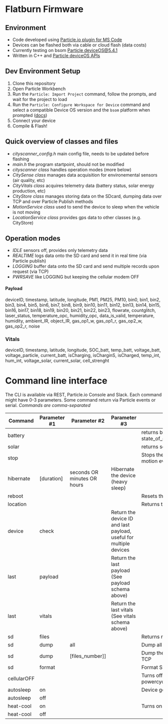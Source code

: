 # Flatburn Firmware

## Environment
- Code developed using [Particle.io plugin for MS Code](https://www.particle.io/workbench/)
- Devices can be flashed both via cable or cloud flash (data costs)
- Currently testing on bsom [Particle deviceOS@5.4.1](https://docs.particle.io/reference/device-os/firmware)
- Written in C++ and [Particle deviceOS APIs](https://docs.particle.io/reference/device-os/firmware/)

## Dev Environment Setup

1. Clone this repository
2. Open Particle Workbench
3. Run the `Particle: Import Project` command, follow the prompts, and wait for the project to load
4. Run the `Particle: Configure Workspace for Device` command and select a compatible Device OS version and the `bsom` platform when prompted ([docs](https://docs.particle.io/tutorials/developer-tools/workbench/#cloud-build-and-flash))
5. Connect your device
6. Compile & Flash!

## Quick overview of classes and files
- *cityscanner_config.h* main config file, needs to be updated before flashing
- *main.h* the program startpoint, should not be modified
- *cityscanner class* handles operation modes (more below)
- *CitySense class* manages data acquisition for environemental sensors (air quality, etc)
- *CityVitals class* acquires telemetry data (battery status, solar energy production, etc)
- *CityStore class* manages storing data on the SDcard, dumping data over TCP and over Particle Publish methods
- *MotionService class* used to send the device to sleep when the vehicle is not moving
- *LocationService class* provides gps data to other classes (e.g. CityStore)

## Operation modes
- *IDLE* sensors off, provides only telemetry data
- *REALTIME* logs data onto the SD card and send it in real time (via Particle publish)
- *LOGGING* buffer data onto the SD card and send multiple records upon request (via TCP)
- *PWRSAVE* like LOGGING but keeping the cellular modem OFF


#### Payload

deviceID, timestamp, latitude, longitude, PM1, PM25, PM10, bin0, bin1, bin2, bin3, bin4, bin5, bin6, bin7, bin8, bin9, bin10, bin11, bin12, bin13, bin14, bin15, bin16, bin17, bin18, bin19, bin20, bin21, bin22, bin23, flowrate, countglitch, laser_status, temperature_opc, humidity_opc, data_is_valid, temperature, humidity, ambient_IR, object_IR, gas_op1_w, gas_op1_r, gas_op2_w, gas_op2_r, noise

### Vitals
deviceID, timestamp, latitude, longitude, SOC_batt, temp_batt, voltage_batt, voltage_particle, current_batt, isCharging, isCharginS, isCharged, temp_int, hum_int, voltage_solar, current_solar, cell_strenght

# Command line interface
The CLI is available via REST, Particle.io Console and Slack. Each command might have 0-3 parameters. Some command return via Particle events or serial. *Commands are comma-separated* 

Command | Parameter #1 | Parameter #2 | Parameter #3 | Description
--------|--------------|--------------|--------------|-------------
battery |              |              |               | returns battery state_of_charge,temperature,voltage,voltage_alt,current,isCharging
solar   |              |              |               | returns solar panel voltage,current 
stop | || |Stops the device (light sleep) for 12hours or until it woken up by a motion even 
hibernate | [duration] | seconds OR minutes OR hours| Hibernate the device (heavy sleep)
reboot  | | | | Resets the device to default
location | | | | Returns the latest known GPS coordinates
device | check | | Return the device ID and last payload, useful for multiple devices
last | payload | | Return the last payload (See payload schema above)
last | vitals | |  Return the last vitals (See vitals schema above)
sd | files | | | Returns n. of files buffered in the SD card
sd | dump | all | | Dump all files queued on the SD to mongoDB via TCP
sd | dump | [files_number]] | | Dump the number of files passed as parameter to mongoDB via TCP
sd | format | | | Format SD card *DO NOT USE*
cellularOFF | | | | Turns off the cellular modem untill the device is manually powercycled 
autosleep | on | | | Device goes to sleep after x minutes of no montion
autosleep | off | | | 
heat-cool | on | | | Turns on the heater or the fan
heat-cool | off | | |
